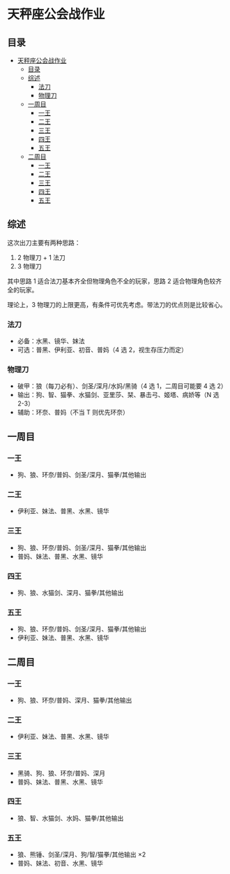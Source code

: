 # 天秤座公会战作业

## 目录

- [天秤座公会战作业](#天秤座公会战作业)
  - [目录](#目录)
  - [综述](#综述)
    - [法刀](#法刀)
    - [物理刀](#物理刀)
  - [一周目](#一周目)
    - [一王](#一王)
    - [二王](#二王)
    - [三王](#三王)
    - [四王](#四王)
    - [五王](#五王)
  - [二周目](#二周目)
    - [一王](#一王-1)
    - [二王](#二王-1)
    - [三王](#三王-1)
    - [四王](#四王-1)
    - [五王](#五王-1)

## 综述

这次出刀主要有两种思路：

1. 2 物理刀 + 1 法刀
2. 3 物理刀

其中思路 1 适合法刀基本齐全但物理角色不全的玩家，思路 2 适合物理角色较齐全的玩家。

理论上，3 物理刀的上限更高，有条件可优先考虑。带法刀的优点则是比较省心。

### 法刀

- 必备：水黑、镜华、妹法
- 可选：普黑、伊利亚、初音、普妈（4 选 2，视生存压力而定）

### 物理刀

- 破甲：狼（每刀必有）、剑圣/深月/水妈/黑骑（4 选 1，二周目可能要 4 选 2）
- 输出：狗、智、猫拳、水猫剑、亚里莎、栞、暴击弓、姬塔、病娇等（N 选 2-3）
- 辅助：环奈、普妈（不当 T 则优先环奈）

## 一周目

### 一王

- 狗、狼、环奈/普妈、剑圣/深月、猫拳/其他输出

### 二王

- 伊利亚、妹法、普黑、水黑、镜华

### 三王

- 狗、狼、环奈/普妈、剑圣/深月、猫拳/其他输出
- 普妈、妹法、普黑、水黑、镜华

### 四王

- 狗、狼、水猫剑、深月、猫拳/其他输出

### 五王

- 狗、狼、环奈/普妈、剑圣/深月、猫拳/其他输出
- 伊利亚、妹法、普黑、水黑、镜华

## 二周目

### 一王

- 狗、狼、环奈/普妈、深月、猫拳/其他输出

### 二王

- 伊利亚、妹法、普黑、水黑、镜华

### 三王

- 黑骑、狗、狼、环奈/普妈、深月
- 普妈、妹法、普黑、水黑、镜华

### 四王

- 狼、智、水猫剑、水妈、猫拳/其他输出

### 五王

- 狼、熊锤、剑圣/深月、狗/智/猫拳/其他输出 ×2
- 普妈、妹法、初音、水黑、镜华
